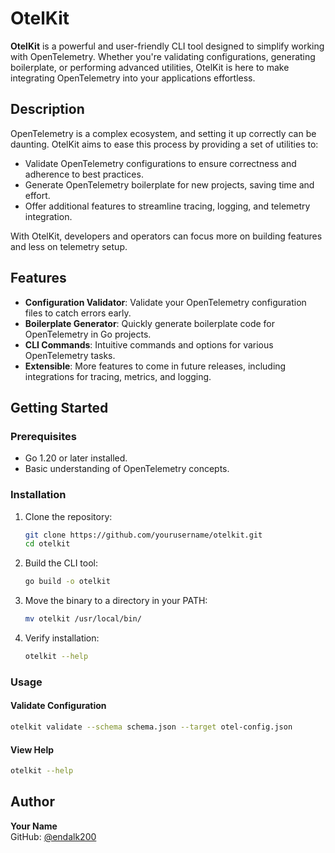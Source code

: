 # OtelKit

**OtelKit** is a powerful and user-friendly CLI tool designed to simplify working with OpenTelemetry. Whether you're validating configurations, generating boilerplate, or performing advanced utilities, OtelKit is here to make integrating OpenTelemetry into your applications effortless.

## Description

OpenTelemetry is a complex ecosystem, and setting it up correctly can be daunting. OtelKit aims to ease this process by providing a set of utilities to:

- Validate OpenTelemetry configurations to ensure correctness and adherence to best practices.
- Generate OpenTelemetry boilerplate for new projects, saving time and effort.
- Offer additional features to streamline tracing, logging, and telemetry integration.

With OtelKit, developers and operators can focus more on building features and less on telemetry setup.

## Features

- **Configuration Validator**: Validate your OpenTelemetry configuration files to catch errors early.
- **Boilerplate Generator**: Quickly generate boilerplate code for OpenTelemetry in Go projects.
- **CLI Commands**: Intuitive commands and options for various OpenTelemetry tasks.
- **Extensible**: More features to come in future releases, including integrations for tracing, metrics, and logging.

## Getting Started

### Prerequisites

- Go 1.20 or later installed.
- Basic understanding of OpenTelemetry concepts.

### Installation

1. Clone the repository:
   ```bash
   git clone https://github.com/yourusername/otelkit.git
   cd otelkit
   ```
2. Build the CLI tool:
   ```bash
   go build -o otelkit
   ```
3. Move the binary to a directory in your PATH:
   ```bash
   mv otelkit /usr/local/bin/
   ```
4. Verify installation:
   ```bash
   otelkit --help
   ```

### Usage

#### Validate Configuration

```bash
otelkit validate --schema schema.json --target otel-config.json
```

#### View Help

```bash
otelkit --help
```

## Author

**Your Name**  
GitHub: [@endalk200](https://github.com/endalk200)
